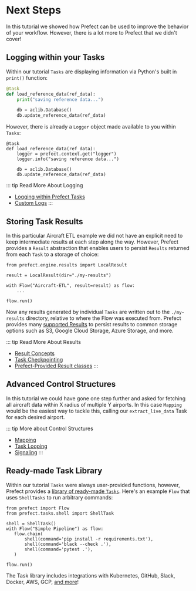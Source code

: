 # Next Steps

In this tutorial we showed how Prefect can be used to improve the behavior of your workflow. However, there is a lot more to Prefect that we didn't cover!

## Logging within your Tasks

Within our tutorial `Tasks` are displaying information via Python's built in `print()` function:

```python
@task
def load_reference_data(ref_data):
    print("saving reference data...")

    db = aclib.Database()
    db.update_reference_data(ref_data)
```

However, there is already a `Logger` object made available to you within `Tasks`:

```python{3,4}
@task
def load_reference_data(ref_data):
    logger = prefect.context.get("logger")
    logger.info("saving reference data...")

    db = aclib.Database()
    db.update_reference_data(ref_data)
```
::: tip Read More About Logging
- [Logging within Prefect Tasks](/core/concepts/logging.html#logging)
- [Custom Logs](/core/advanced_tutorials/custom-logs.html)
:::

## Storing Task Results

In this particular Aircraft ETL example we did not have an explicit need to keep intermediate results at each step along the way. However, Prefect provides a `Result` abstraction that enables users to persist `Results` returned from each `Task` to a storage of choice:

```python{1,3}
from prefect.engine.results import LocalResult

result = LocalResult(dir="./my-results")

with Flow("Aircraft-ETL", result=result) as flow:
    ...

flow.run()
```

Now any results generated by individual `Tasks` are written out to the `./my-results` directory, relative to where the Flow was executed from. Prefect provides many [supported Results](/api/latest/engine/results.html) to persist results to common storage options such as S3, Google Cloud Storage, Azure Storage, and more. 

::: tip Read More About Results
- [Result Concepts](/core/concepts/results.html)
- [Task Checkpointing](/core/concepts/persistence.html#checkpointing)
- [Prefect-Provided Result classes](/api/latest/engine/results.html)
:::

## Advanced Control Structures

In this tutorial we could have gone one step further and asked for fetching all aircraft data within X radius of multiple Y airports. In this case `Mapping` would be the easiest way to tackle this, calling our `extract_live_data` Task for each desired airport. 

::: tip More about Control Structures
- [Mapping](/core/concepts/mapping.html#mapping)
- [Task Looping](/core/advanced_tutorials/task-looping.html)
- [Signaling](/core/concepts/execution.html#state-signals)
:::

## Ready-made Task Library

Within our tutorial `Tasks` were always user-provided functions, however, Prefect provides a [library of ready-made `Tasks`](/core/task_library/overview.html). Here's an example `Flow` that uses `ShellTasks` to run arbitrary commands:

```python{2,4,7-9}
from prefect import Flow
from prefect.tasks.shell import ShellTask
 
shell = ShellTask()
with Flow("Simple Pipeline") as flow:
   flow.chain(
       shell(command='pip install -r requirements.txt'),
       shell(command='black --check .'),
       shell(command='pytest .'),
   )
 
flow.run()
```

The Task library includes integrations with Kubernetes, GitHub, Slack, Docker, AWS, GCP, [and more](/core/task_library/)!
